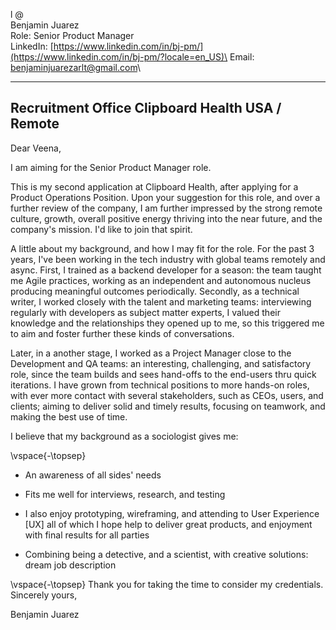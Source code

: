 l @\
Benjamin Juarez\
Role: Senior Product Manager \
LinkedIn:
[https://www.linkedin.com/in/bj-pm/](https://www.linkedin.com/in/bj-pm/?locale=en_US)\
Email: [benjaminjuarezarlt\@gmail.com](benjaminjuarezarlt@gmail.com)\

  --------------------
  Recruitment Office
  Clipboard Health
  USA / Remote
  --------------------

Dear Veena,

I am aiming for the Senior Product Manager role.

This is my second application at Clipboard Health, after applying for a Product Operations Position. Upon your suggestion for this role, and over a further review of the company, I am further impressed by the strong remote culture, growth, overall positive energy thriving into the near future, and the company's mission. I'd like to join that spirit.

A little about my background, and how I may fit for the role. For the past 3 years, I've been working in the tech industry with global
teams remotely and async. First, I trained as a backend developer for a
season: the team taught me Agile practices, working as an independent
and autonomous nucleus producing meaningful outcomes periodically.
Secondly, as a technical writer, I worked closely with the talent and
marketing teams: interviewing regularly with developers as subject
matter experts, I valued their knowledge and the relationships they
opened up to me, so this triggered me to aim and foster further these
kinds of conversations.

Later, in a another stage, I worked as a Project Manager close to the
Development and QA teams: an interesting, challenging, and satisfactory
role, since the team builds and sees hand-offs to the end-users thru
quick iterations. I have grown from technical positions to more hands-on
roles, with ever more contact with several stakeholders, such as CEOs,
users, and clients; aiming to deliver solid and timely results, focusing
on teamwork, and making the best use of time.

I believe that my background as a sociologist gives me:

\vspace{-\topsep}
-   An awareness of all sides' needs

-   Fits me well for interviews, research, and testing

-   I also enjoy prototyping, wireframing, and attending to User
    Experience \[UX\] all of which I hope help to deliver great
    products, and enjoyment with final results for all parties

-   Combining being a detective, and a scientist, with creative solutions:
    dream job description

\vspace{-\topsep}
Thank you for taking the time to consider my credentials.\
Sincerely yours,

Benjamin Juarez
